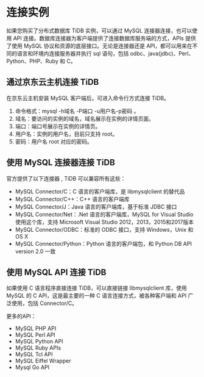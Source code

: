 # 连接实例 
如果您购买了分布式数据库 TiDB 实例，可以通过 MySQL 连接器连接，也可以使用 API 连接。数据库连接器为客户端提供了连接数据库服务端的方式，APIs 提供了使用 MySQL 协议和资源的底层接口。无论是连接器还是 API，都可以用来在不同的语言和环境内连接服务器并执行 sql 语句，包括 odbc、java(jdbc)、Perl、Python、PHP、Ruby 和 C。 

## 通过京东云主机连接 TiDB
在京东云主机安装 MySQL 客户端后，可进入命令行方式连接 TiDB。 
1. 命令格式：mysql -h域名 -P端口 -u用户名-p密码 。
2. 域名：要访问的实例的域名，域名展示在实例的详情页面。
3. 端口：端口号展示在实例的详情页。
4. 用户名：实例的用户名，目前只支持 root。 
5. 密码：用户名 root 对应的密码。

## 使用 MySQL 连接器连接 TiDB  
官方提供了以下连接器 , TiDB 可以兼容所有这些：
- MySQL Connector/C：C 语言的客户端库，是 libmysqlclient 的替代品
- MySQL Connector/C++：C++ 语言的客户端库
- MySQL Connector/J：Java 语言的客户端库，基于标准 JDBC 接口
- MySQL Connector/Net：.Net 语言的客户端库，MySQL for Visual Studio使用这个库，支持 Microsoft Visual Studio 2012，2013，2015和2017版本
- MySQL Connector/ODBC：标准的 ODBC 接口，支持 Windows，Unix 和 OS X
- MySQL Connector/Python：Python 语言的客户端包，和 Python DB API version 2.0 一致


## 使用 MySQL API 连接 TiDB
如果使用 C 语言程序直接连接 TiDB，可以直接链接 libmysqlclient 库，使用 MySQL 的 C API，这是最主要的一种 C 语言连接方式，被各种客户端和 API 广泛使用，包括 Connector/C。

更多的API：
- MySQL PHP API
- MySQL Perl API
- MySQL Python API
- MySQL Ruby APIs
- MySQL Tcl API
- MySQL Eiffel Wrapper
- Mysql Go API